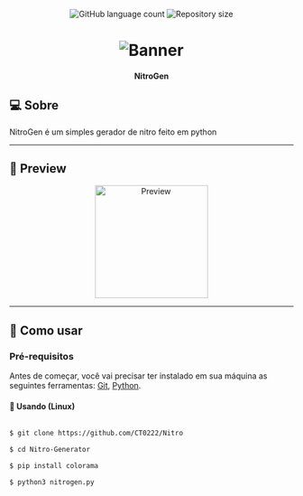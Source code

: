 
<p align="center">
  <img alt="GitHub language count" src="https://img.shields.io/github/languages/count/CT0222/Nitro-Generator?color=%2304D361">

  <img alt="Repository size" src="https://img.shields.io/github/repo-size/CT0222/Nitro-Generator">
  
 
</p>
<h1 align="center">
    <img alt="Banner" title="Banner" src="/assets/banner.png" />
</h1>

<h4 align="center"> 
	NitroGen
</h4>

## 💻 Sobre

NitroGen é um simples gerador de nitro feito em python

---

## 🎨 Preview

<p align="center">
  <img alt="Preview" title="Preview" src="/assets/preview.png" width="200px">
</p>

---

## 🚀 Como usar

### Pré-requisitos

Antes de começar, você vai precisar ter instalado em sua máquina as seguintes ferramentas:
[Git](https://git-scm.com), [Python](https://python.org). 

#### 🎲 Usando (Linux)

```bash

$ git clone https://github.com/CT0222/Nitro

$ cd Nitro-Generator

$ pip install colorama

$ python3 nitrogen.py
```

